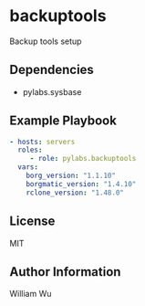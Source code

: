 backuptools
===========

Backup tools setup

Dependencies
------------

- pylabs.sysbase

Example Playbook
----------------

```yaml
- hosts: servers
  roles:
     - role: pylabs.backuptools
  vars:
    borg_version: "1.1.10"
    borgmatic_version: "1.4.10"
    rclone_version: "1.48.0"
```

License
-------

MIT

Author Information
------------------

William Wu

